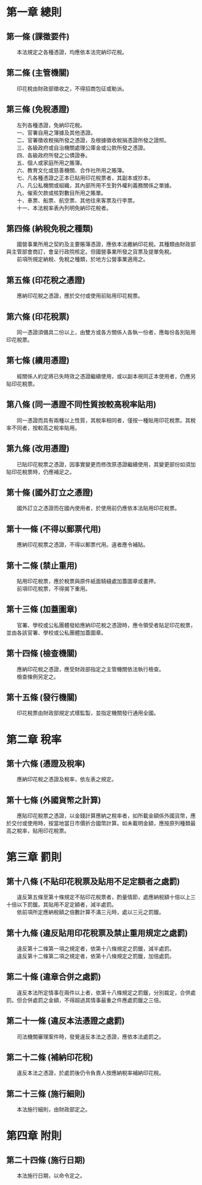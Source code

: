 第一章  總則
============
第一條 (課徵要件)
-----------------
　　本法規定之各種憑證，均應依本法完納印花稅。  


第二條 (主管機關)
-----------------
　　印花稅由財政部徵收之，不得招商包征或勒派。  


第三條 (免稅憑證)
-----------------
　　左列各種憑證，免納印花稅。  
　　一、官署自用之簿據及其他憑證。  
　　二、官署徵收稅捐所發之憑證，及根據徵收稅捐憑證所發之證照。  
　　三、各級政府或自治機關處理公庫金或公款所發之憑證。  
　　四、各級政府所發之公債證券。  
　　五、個人或家庭所用之賬簿。  
　　六、教育文化或慈善機關、合作社所用之賬簿。  
　　七、凡各種憑證之正本已貼用印花稅票者，其副本或抄本。  
　　八、凡公私機關或組織，其內部所用不生對外權利義務關係之單據。  
　　九、催索欠款或核對數目所用之賬單。  
　　十、車票、船票、航空票、其他往來客票及行李票。  
　　十一、本法稅率表內列明免納印花稅者。  


第四條 (納稅免稅之種類)
-----------------------
　　國營事業所用之契約及主要賬簿憑證，應依本法繳納印花稅。其種類由財政部與主管部會商訂，會呈行政院核定。但國營事業所發之貨票及提單免稅。  
　　前項所規定納稅、免稅之種類，於地方公營事業適用之。  


第五條 (印花稅之憑證)
---------------------
　　應納印花稅之憑證，應於交付或使用前貼用印花稅票。  


第六條 (印花稅票)
-----------------
　　同一憑證須備具二份以上，由雙方或各方關係人各執一份者，應每份各別貼用印花稅票。  


第七條 (續用憑證)
-----------------
　　經關係人約定將已失時效之憑證繼續使用，或以副本視同正本使用者，仍應另貼印花稅票。  


第八條 (同一憑證不同性質按較高稅率貼用)
---------------------------------------
　　同一憑證而具有兩種以上性質，其稅率相同者，僅按一種貼用印花稅票。其稅率不同者，按較高之稅率貼用。  


第九條 (改用憑證)
-----------------
　　已貼印花稅票之憑證，因事實變更而修改原憑證繼續使用，其變更部份如須加貼印花稅票時，仍應補足之。  


第十條 (國外訂立之憑證)
-----------------------
　　國外訂立之憑證而在國內使用者，於使用前仍應依本法貼用印花稅票。  


第十一條 (不得以郵票代用)
-------------------------
　　應納印花稅票之憑證，不得以郵票代用。違者應令補貼。  


第十二條 (禁止重用)
-------------------
　　貼用印花稅票，應於稅票與原件紙面騎縫處加蓋圖章或畫押。  
　　前項印花稅票，不得揭下重用。  


第十三條 (加蓋圖章)
-------------------
　　官署、學校或公私團體發給應納印花稅之憑證時，應令領受者貼足印花稅票，並由各該官署、學校或公私團體加蓋圖章。  


第十四條 (檢查機關)
-------------------
　　應納印花稅之憑證，應受財政部指定之主管機關依法執行檢查。  
　　檢查條例另定之。  


第十五條 (發行機關)
-------------------
　　印花稅票由財政部規定式樣監製，並指定機關發行通用全國。  


第二章  稅率
============
第十六條 (憑證及稅率)
---------------------
　　應納印花稅之憑證及稅率，依左表之規定。  


第十七條 (外國貨幣之計算)
-------------------------
　　應貼印花稅票之憑證，以金錢計算應納之稅率者，如所載金額係外國貨幣，應於交付或使用時，按當地當日市價折合國幣計算。如未載明金額，應按原列種類最高之稅率，貼用印花稅票。  


第三章  罰則
============
第十八條 (不貼印花稅票及貼用不足定額者之處罰)
---------------------------------------------
　　違反第五條至第十條規定不貼印花稅票者，酌量情節，處應納稅額十倍以上三十倍以下罰鍰。其貼用不足定額者，減半處罰。  
　　依前項所定應納稅額之倍數計算不滿三元時，處以三元之罰鍰。  


第十九條 (違反貼用印花稅票及禁止重用規定之處罰)
-----------------------------------------------
　　違反第十二條第一項之規定者，依第十八條規定之罰鍰，減半處罰。  
　　違反第十二條第二項之規定者，依第十八條規定之罰鍰，加倍處罰。  


第二十條 (違章合併之處罰)
-------------------------
　　違反本法所定情事在兩件以上者，依第十八條規定之罰鍰，分別裁定，合併處罰。但合併處罰之金額，不得超過其情事最重之件應處罰鍰之三倍。  


第二十一條 (違反本法憑證之處罰)
-------------------------------
　　司法機關審理案件時，發覺違反本法之憑證，應依本法處罰之。  


第二十二條 (補納印花稅)
-----------------------
　　違反本法之憑證，於處罰後仍令負責人按應納稅率補納印花稅。  


第二十三條 (施行細則)
---------------------
　　本法施行細則，由財政部定之。  


第四章  附則
============
第二十四條 (施行日期)
---------------------
　　本法施行日期，以命令定之。